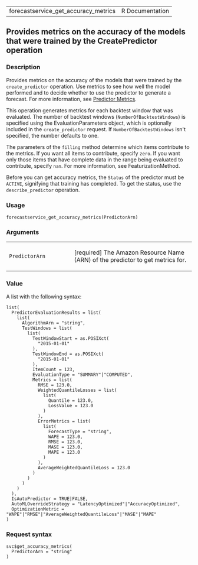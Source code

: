<table style="width: 100%;">
<tbody>
<tr class="odd">
<td>forecastservice_get_accuracy_metrics</td>
<td style="text-align: right;">R Documentation</td>
</tr>
</tbody>
</table>

## Provides metrics on the accuracy of the models that were trained by the CreatePredictor operation

### Description

Provides metrics on the accuracy of the models that were trained by the
`create_predictor` operation. Use metrics to see how well the model
performed and to decide whether to use the predictor to generate a
forecast. For more information, see [Predictor
Metrics](https://docs.aws.amazon.com/forecast/latest/dg/metrics.html).

This operation generates metrics for each backtest window that was
evaluated. The number of backtest windows (`NumberOfBacktestWindows`) is
specified using the EvaluationParameters object, which is optionally
included in the `create_predictor` request. If `NumberOfBacktestWindows`
isn't specified, the number defaults to one.

The parameters of the `filling` method determine which items contribute
to the metrics. If you want all items to contribute, specify `zero`. If
you want only those items that have complete data in the range being
evaluated to contribute, specify `nan`. For more information, see
FeaturizationMethod.

Before you can get accuracy metrics, the `Status` of the predictor must
be `ACTIVE`, signifying that training has completed. To get the status,
use the `describe_predictor` operation.

### Usage

    forecastservice_get_accuracy_metrics(PredictorArn)

### Arguments

<table>
<colgroup>
<col style="width: 35%" />
<col style="width: 65%" />
</colgroup>
<tbody>
<tr class="odd">
<td><code
id="forecastservice_get_accuracy_metrics_:_PredictorArn">PredictorArn</code></td>
<td><p>[required] The Amazon Resource Name (ARN) of the predictor to get
metrics for.</p></td>
</tr>
</tbody>
</table>

### Value

A list with the following syntax:

    list(
      PredictorEvaluationResults = list(
        list(
          AlgorithmArn = "string",
          TestWindows = list(
            list(
              TestWindowStart = as.POSIXct(
                "2015-01-01"
              ),
              TestWindowEnd = as.POSIXct(
                "2015-01-01"
              ),
              ItemCount = 123,
              EvaluationType = "SUMMARY"|"COMPUTED",
              Metrics = list(
                RMSE = 123.0,
                WeightedQuantileLosses = list(
                  list(
                    Quantile = 123.0,
                    LossValue = 123.0
                  )
                ),
                ErrorMetrics = list(
                  list(
                    ForecastType = "string",
                    WAPE = 123.0,
                    RMSE = 123.0,
                    MASE = 123.0,
                    MAPE = 123.0
                  )
                ),
                AverageWeightedQuantileLoss = 123.0
              )
            )
          )
        )
      ),
      IsAutoPredictor = TRUE|FALSE,
      AutoMLOverrideStrategy = "LatencyOptimized"|"AccuracyOptimized",
      OptimizationMetric = "WAPE"|"RMSE"|"AverageWeightedQuantileLoss"|"MASE"|"MAPE"
    )

### Request syntax

    svc$get_accuracy_metrics(
      PredictorArn = "string"
    )
